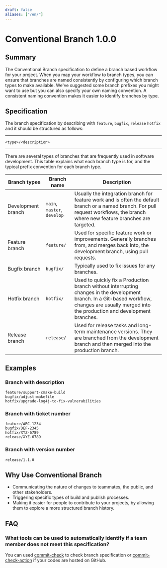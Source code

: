 ```yaml
---
draft: false
aliases: ["/en/"]
---
```


# Conventional Branch 1.0.0

## Summary

The Conventional Branch specification to define a branch based workflow for your project. When you map your workflow to branch types, you can ensure that branches are named consistently by configuring which branch types to make available. We've suggested some branch prefixes you might want to use but you can also specify your own naming convention. A consistent naming convention makes it easier to identify branches by type.

## Specification

The branch specification by describing with `feature`, `bugfix`, `release` `hotfix` and it should be structured as follows:

---

```
<type>/<description>
```
---

There are several types of branches that are frequently used in software development. This table explains what each branch type is for, and the typical prefix convention for each branch type. 

|Branch types   | Branch name  | Description  |
|--------------|--------------|--------------|
|Development branch |`main`, `master`, `develop`   |Usually the integration branch for feature work and is often the default branch or a named branch. For pull request workflows, the branch where new feature branches are targeted.   |
|Feature branch     |`feature/`  | Used for specific feature work or improvements. Generally branches from, and merges back into, the development branch, using pull requests.  |
|Bugfix branch      |`bugfix/`   | Typically used to fix issues for any branches.   |
|Hotfix branch      |`hotfix/`   | Used to quickly fix a Production branch without interrupting changes in the development branch. In a Git-based workflow, changes are usually merged into the production and development branches.   |
|Release branch     |`release/`  | Used for release tasks and long-term maintenance versions. They are branched from the development branch and then merged into the production branch.   |

## Examples

### Branch with description

```
feature/support-cmake-build
bugfix/adjust-makefile
hotfix/upgrade-log4j-to-fix-vulnerabilities
```

### Branch with ticket number

```
feature/ABC-1234
bugfix/DEF-2345
hotfix/XYZ-6789
release/XYZ-6789
```

### Branch with version number

```
release/1.1.0
```

## Why Use Conventional Branch

* Communicating the nature of changes to teammates, the public, and other stakeholders.
* Triggering specific types of build and publish processes.
* Making it easier for people to contribute to your projects, by allowing them to explore a more structured branch history.

## FAQ

### What tools can be used to automatically identify if a team member does not meet this specification?

You can used [commit-check](https://github.com/commit-check/commit-check) to check branch specification or [commit-check-action](https://github.com/commit-check/commit-check-action) if your codes are hosted on GitHub.
